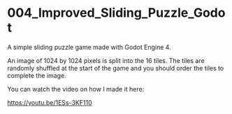 # 004_Improved_Sliding_Puzzle_Godot
A simple sliding puzzle game made with Godot Engine 4.

An image of 1024 by 1024 pixels is split into the 16 tiles. The tiles are randomly shuffled at the start of the game and you should order the tiles to complete the image.

You can watch the video on how I made it here:

https://youtu.be/1ESs-3KF110



